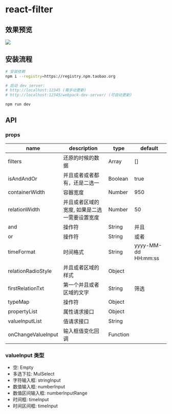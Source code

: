 # react-filter

## 效果预览
<img src="./doc/filter.demo.png" />

## 安装流程

``` bash
# 安装依赖
npm i --registry=https://registry.npm.taobao.org

# 启动 dev server:
# http://localhost:12345 (需手动更新)
# http://localhost:12345/webpack-dev-server/ (可自动更新)

npm run dev
```

## API

### props

| name     | description    | type     | default      |
|----------|----------------|----------|--------------|
|filters | 还原的时候的数据 | Array | [] |
|isAndAndOr | 并且或者或者都有，还是二选一 | Boolean | true |
|containerWidth | 容器宽度 | Number | 950 |
|relationWidth | 并且或者区域的宽度, 如果是二选一需要设置宽度 | Number | 50 |
|and | 操作符 | String | 并且 |
|or | 操作符 | String | 或者 |
|timeFormat | 时间格式 | String | yyyy-MM-dd HH:mm:ss |
|relationRadioStyle | 并且或者区域的样式 | Object |  |
|firstRelationTxt | 第一个并且或者区域的文字 | String | 筛选 |
|typeMap | 操作符 | Object |  |
|propertyList | 属性请求接口 | Object |  |
|valueInputList | 值请求接口 | String |  |
|onChangeValueInput | 输入框值变化回调 | Function |  |
	
### valueInput 类型

* 空: Empty 
* 多选下拉: MulSelect 
* 字符输入框: stringInput 
* 数值输入框: numberInput 
* 数值区间输入框: numberInputRange 
* 时间框: timeInput 
* 时间区间框: timeInput 
